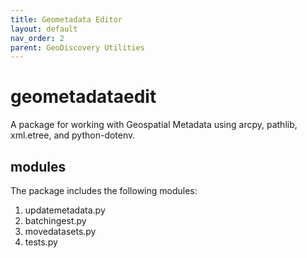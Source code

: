 ```yaml
---
title: Geometadata Editor
layout: default
nav_order: 2
parent: GeoDiscovery Utilities
---
```


# geometadataedit

A package for working with Geospatial Metadata using arcpy, pathlib, xml.etree, and python-dotenv.

## modules

The package includes the following modules:

1. updatemetadata.py
1. batchingest.py
1. movedatasets.py
1. tests.py

